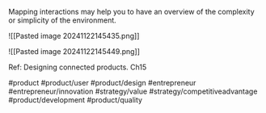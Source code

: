 Mapping interactions may help you to have an overview of the complexity or simplicity of the environment.

![[Pasted image 20241122145435.png]]

![[Pasted image 20241122145449.png]]


Ref: Designing connected products. Ch15

#product #product/user #product/design #entrepreneur #entrepreneur/innovation #strategy/value #strategy/competitiveadvantage #product/development #product/quality 
